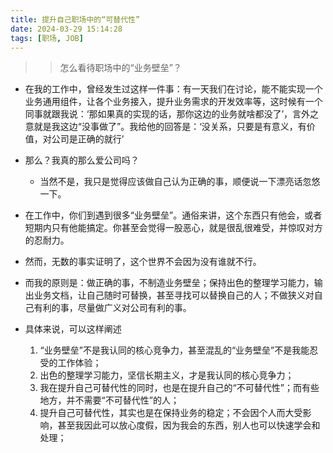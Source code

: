 ```yaml
---
title: 提升自己职场中的“可替代性”
date: 2024-03-29 15:14:28
tags: [职场, JOB]
---
```



>> 怎么看待职场中的“业务壁垒”？

+ 在我的工作中，曾经发生过这样一件事：有一天我们在讨论，能不能实现一个业务通用组件，让各个业务接入，提升业务需求的开发效率等，这时候有一个同事就跟我说：‘那如果真的实现的话，那你这边的业务就啥都没了’，言外之意就是我这边“没事做了”。我给他的回答是：‘没关系，只要是有意义，有价值，对公司是正确的就行’

+ 那么？我真的那么爱公司吗？
    - 当然不是，我只是觉得应该做自己认为正确的事，顺便说一下漂亮话忽悠一下。

+ 在工作中，你们到遇到很多“业务壁垒”。通俗来讲，这个东西只有他会，或者短期内只有他能搞定。你甚至会觉得一股恶心，就是很乱很难受，并惊叹对方的忍耐力。
+ 然而，无数的事实证明了，这个世界不会因为没有谁就不行。

+ 而我的原则是：做正确的事，不制造业务壁垒；保持出色的整理学习能力，输出业务文档，让自己随时可替换，甚至寻找可以替换自己的人；不做狭义对自己有利的事，尽量做广义对公司有利的事。


+ 具体来说，可以这样阐述
    1. “业务壁垒”不是我认同的核心竞争力，甚至混乱的“业务壁垒”不是我能忍受的工作体验；
    2. 出色的整理学习能力，坚信长期主义，才是我认同的核心竞争力；
    3. 我在提升自己可替代性的同时，也是在提升自己的“不可替代性”；而有些地方，并不需要“不可替代性”的人；
    4. 提升自己可替代性，其实也是在保持业务的稳定；不会因个人而大受影响，甚至我因此可以放心度假，因为我会的东西，别人也可以快速学会和处理；



